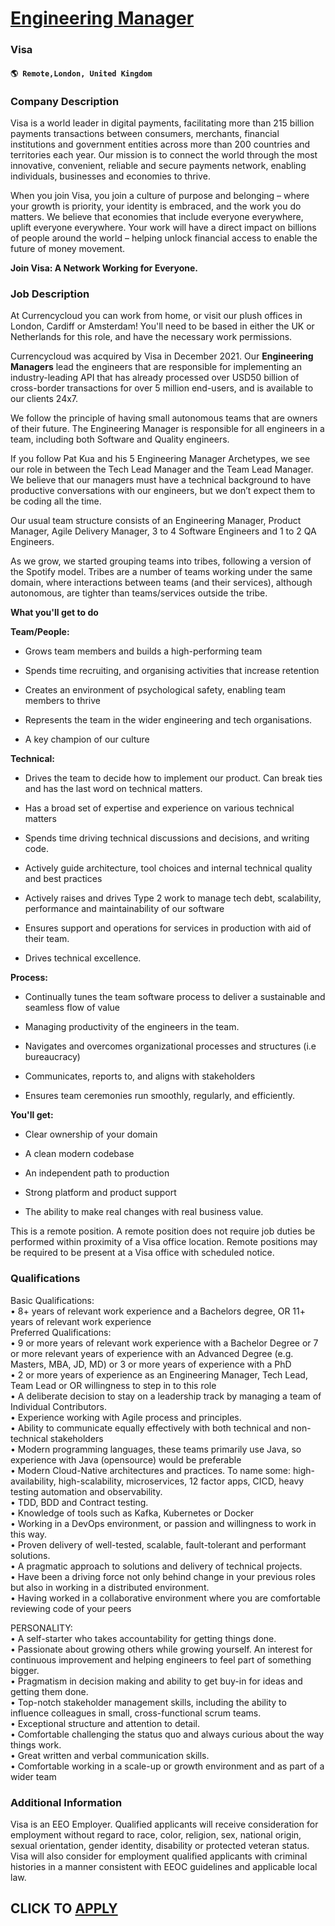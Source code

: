# [Engineering Manager](https://www.remotewlb.com/apply/engineering-manager-117529)  
### Visa  
#### `🌎 Remote,London, United Kingdom`  

### **Company Description**

Visa is a world leader in digital payments, facilitating more than 215 billion payments transactions between consumers, merchants, financial institutions and government entities across more than 200 countries and territories each year. Our mission is to connect the world through the most innovative, convenient, reliable and secure payments network, enabling individuals, businesses and economies to thrive.

When you join Visa, you join a culture of purpose and belonging – where your growth is priority, your identity is embraced, and the work you do matters. We believe that economies that include everyone everywhere, uplift everyone everywhere. Your work will have a direct impact on billions of people around the world – helping unlock financial access to enable the future of money movement.

 **Join Visa: A Network Working for Everyone.**

###  **Job Description**

At Currencycloud you can work from home, or visit our plush offices in London, Cardiff or Amsterdam! You'll need to be based in either the UK or Netherlands for this role, and have the necessary work permissions.

Currencycloud was acquired by Visa in December 2021. Our **Engineering Managers** lead the engineers that are responsible for implementing an industry-leading API that has already processed over USD50 billion of cross-border transactions for over 5 million end-users, and is available to our clients 24x7.

We follow the principle of having small autonomous teams that are owners of their future. The Engineering Manager is responsible for all engineers in a team, including both Software and Quality engineers.

If you follow Pat Kua and his 5 Engineering Manager Archetypes, we see our role in between the Tech Lead Manager and the Team Lead Manager. We believe that our managers must have a technical background to have productive conversations with our engineers, but we don’t expect them to be coding all the time.

Our usual team structure consists of an Engineering Manager, Product Manager, Agile Delivery Manager, 3 to 4 Software Engineers and 1 to 2 QA Engineers.

As we grow, we started grouping teams into tribes, following a version of the Spotify model. Tribes are a number of teams working under the same domain, where interactions between teams (and their services), although autonomous, are tighter than teams/services outside the tribe.

**What you'll get to do**

 **Team/People:**

  * Grows team members and builds a high-performing team

  * Spends time recruiting, and organising activities that increase retention

  * Creates an environment of psychological safety, enabling team members to thrive

  * Represents the team in the wider engineering and tech organisations.

  * A key champion of our culture

 **Technical:**

  * Drives the team to decide how to implement our product. Can break ties and has the last word on technical matters.

  * Has a broad set of expertise and experience on various technical matters

  * Spends time driving technical discussions and decisions, and writing code.

  * Actively guide architecture, tool choices and internal technical quality and best practices

  * Actively raises and drives Type 2 work to manage tech debt, scalability, performance and maintainability of our software

  * Ensures support and operations for services in production with aid of their team. 

  * Drives technical excellence.

 **Process:**

  * Continually tunes the team software process to deliver a sustainable and seamless flow of value

  * Managing productivity of the engineers in the team.

  * Navigates and overcomes organizational processes and structures (i.e bureaucracy)

  * Communicates, reports to, and aligns with stakeholders

  * Ensures team ceremonies run smoothly, regularly, and efficiently.

 **You'll get:**

  * Clear ownership of your domain

  * A clean modern codebase

  * An independent path to production

  * Strong platform and product support

  * The ability to make real changes with real business value. 

This is a remote position. A remote position does not require job duties be performed within proximity of a Visa office location. Remote positions may be required to be present at a Visa office with scheduled notice.

###  **Qualifications**

Basic Qualifications:  
• 8+ years of relevant work experience and a Bachelors degree, OR 11+ years of relevant work experience  
Preferred Qualifications:  
• 9 or more years of relevant work experience with a Bachelor Degree or 7 or more relevant years of experience with an Advanced Degree (e.g. Masters, MBA, JD, MD) or 3 or more years of experience with a PhD  
• 2 or more years of experience as an Engineering Manager, Tech Lead, Team Lead or OR willingness to step in to this role  
• A deliberate decision to stay on a leadership track by managing a team of Individual Contributors.  
• Experience working with Agile process and principles.  
• Ability to communicate equally effectively with both technical and non-technical stakeholders  
• Modern programming languages, these teams primarily use Java, so experience with Java (opensource) would be preferable  
• Modern Cloud-Native architectures and practices. To name some: high-availability, high-scalability, microservices, 12 factor apps, CICD, heavy testing automation and observability.  
• TDD, BDD and Contract testing.  
• Knowledge of tools such as Kafka, Kubernetes or Docker  
• Working in a DevOps environment, or passion and willingness to work in this way.  
• Proven delivery of well-tested, scalable, fault-tolerant and performant solutions.  
• A pragmatic approach to solutions and delivery of technical projects.  
• Have been a driving force not only behind change in your previous roles but also in working in a distributed environment.  
• Having worked in a collaborative environment where you are comfortable reviewing code of your peers  
  
PERSONALITY:  
• A self-starter who takes accountability for getting things done.  
• Passionate about growing others while growing yourself. An interest for continuous improvement and helping engineers to feel part of something bigger.  
• Pragmatism in decision making and ability to get buy-in for ideas and getting them done.  
• Top-notch stakeholder management skills, including the ability to influence colleagues in small, cross-functional scrum teams.  
• Exceptional structure and attention to detail.  
• Comfortable challenging the status quo and always curious about the way things work.  
• Great written and verbal communication skills.  
• Comfortable working in a scale-up or growth environment and as part of a wider team

###  **Additional Information**

Visa is an EEO Employer. Qualified applicants will receive consideration for employment without regard to race, color, religion, sex, national origin, sexual orientation, gender identity, disability or protected veteran status. Visa will also consider for employment qualified applicants with criminal histories in a manner consistent with EEOC guidelines and applicable local law.

  
## CLICK TO [APPLY](https://www.remotewlb.com/apply/engineering-manager-117529)

